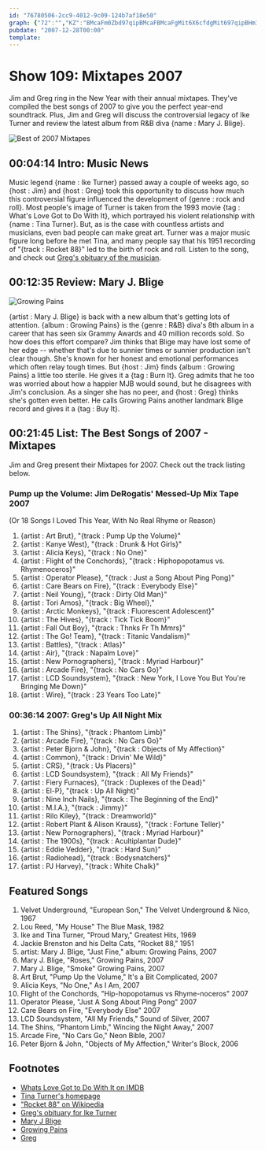 ```yaml
---
id: "76780506-2cc9-4012-9c09-124b7af18e50"
graph: {"72":"","KZ":"BMcaFm0Zbd97qipBMcaFBMcaFgMit6X6cfdgMit697qipBHm1G","109":""}
pubdate: "2007-12-28T00:00"
template: 
---
```






# Show 109: Mixtapes 2007

Jim and Greg ring in the New Year with their annual mixtapes. They've compiled the best songs of 2007 to give you the perfect year-end soundtrack. Plus, Jim and Greg will discuss the controversial legacy of Ike Turner and review the latest album from R&B diva {name : Mary J. Blige}.

![Best of 2007 Mixtapes](https://static.soundopinions.org/images/mixtapes.jpg)



## 00:04:14 Intro: Music News

Music legend {name : Ike Turner} passed away a couple of weeks ago, so {host : Jim} and {host : Greg} took this opportunity to discuss how much this controversial figure influenced the development of {genre : rock and roll}. Most people's image of Turner is taken from the 1993 movie {tag : What's Love Got to Do With It}, which portrayed his violent relationship with {name : Tina Turner}. But, as is the case with countless artists and musicians, even bad people can make great art. Turner was a major music figure long before he met Tina, and many people say that his 1951 recording of "{track : Rocket 88}" led to the birth of rock and roll. Listen to the song, and check out [Greg's obituary of the musician](http://leisureblogs.chicagotribune.com/turn_it_up/2007/12/musical-legend.html).



## 00:12:35 Review: Mary J. Blige

![Growing Pains](https://static.soundopinions.org/assets/109/KZ0.jpg)

{artist : Mary J. Blige} is back with a new album that's getting lots of attention. {album : Growing Pains} is the {genre : R&B} diva's 8th album in a career that has seen six Grammy Awards and 40 million records sold. So how does this effort compare? Jim thinks that Blige may have lost some of her edge -- whether that's due to sunnier times or sunnier production isn't clear though. She's known for her honest and emotional performances which often relay tough times. But {host : Jim} finds {album : Growing Pains} a little too sterile. He gives it a {tag : Burn It}. Greg admits that he too was worried about how a happier MJB would sound, but he disagrees with Jim's conclusion. As a singer she has no peer, and {host : Greg} thinks she's gotten even better. He calls Growing Pains another landmark Blige record and gives it a {tag : Buy It}.



## 00:21:45 List: The Best Songs of 2007 - Mixtapes

Jim and Greg present their Mixtapes for 2007. Check out the track listing below.


### Pump up the Volume: Jim DeRogatis' Messed-Up Mix Tape 2007

(Or 18 Songs I Loved This Year, With No Real Rhyme or Reason)

1. {artist : Art Brut}, "{track : Pump Up the Volume}"
2. {artist : Kanye West}, "{track : Drunk & Hot Girls}"
3. {artist : Alicia Keys}, "{track : No One}"
4. {artist : Flight of the Conchords}, "{track : Hiphopopotamus vs. Rhymenoceros}"
5. {artist : Operator Please}, "{track : Just a Song About Ping Pong}"
6. {artist : Care Bears on Fire}, "{track : Everybody Else}"
7. {artist : Neil Young}, "{track : Dirty Old Man}"
8. {artist : Tori Amos}, "{track : Big Wheel},"
9. {artist : Arctic Monkeys}, "{track : Fluorescent Adolescent}"
10. {artist : The Hives}, "{track : Tick Tick Boom}"
11. {artist : Fall Out Boy}, "{track : Thnks Fr Th Mmrs}"
12. {artist : The Go! Team}, "{track : Titanic Vandalism}"
13. {artist : Battles}, "{track : Atlas}"
14. {artist : Air}, "{track : Napalm Love}"
15. {artist : New Pornographers}, "{track : Myriad Harbour}"
16. {artist : Arcade Fire}, "{track : No Cars Go}"
17. {artist : LCD Soundsystem}, "{track : New York, I Love You But You're Bringing Me Down}"
18. {artist : Wire}, "{track : 23 Years Too Late}"


### 00:36:14 2007: Greg's Up All Night Mix

1. {artist : The Shins}, "{track : Phantom Limb}"
2. {artist : Arcade Fire}, "{track : No Cars Go}"
3. {artist : Peter Bjorn & John}, "{track : Objects of My Affection}"
4. {artist : Common}, "{track : Drivin' Me Wild}"
5. {artist : CRS}, "{track : Us Placers}"
6. {artist : LCD Soundsystem}, "{track : All My Friends}"
7. {artist : Fiery Furnaces}, "{track : Duplexes of the Dead}"
8. {artist : El-P}, "{track : Up All Night}"
9. {artist : Nine Inch Nails}, "{track : The Beginning of the End}"
10. {artist : M.I.A.}, "{track : Jimmy}"
11. {artist : Rilo Kiley}, "{track : Dreamworld}"
12. {artist : Robert Plant & Alison Krauss}, "{track : Fortune Teller}"
13. {artist : New Pornographers}, "{track : Myriad Harbour}"
14. {artist : The 1900s}, "{track : Acultiplantar Dude}"
15. {artist : Eddie Vedder}, "{track : Hard Sun}"
16. {artist : Radiohead}, "{track : Bodysnatchers}"
17. {artist : PJ Harvey}, "{track : White Chalk}"



## Featured Songs

1. Velvet Underground, "European Son," The Velvet Underground & Nico, 1967
2. Lou Reed, "My House" The Blue Mask, 1982
3. Ike and Tina Turner, "Proud Mary," Greatest Hits, 1969
4. Jackie Brenston and his Delta Cats, "Rocket 88," 1951
5. artist: Mary J. Blige, "Just Fine," album: Growing Pains, 2007
6. Mary J. Blige, "Roses," Growing Pains, 2007
7. Mary J. Blige, "Smoke" Growing Pains, 2007
8. Art Brut, "Pump Up the Volume," It's a Bit Complicated, 2007
9. Alicia Keys, "No One," As I Am, 2007
10. Flight of the Conchords, "Hip-hopopotamus vs Rhyme-noceros" 2007
11. Operator Please, "Just A Song About Ping Pong" 2007
12. Care Bears on Fire, "Everybody Else" 2007
13. LCD Soundsystem, "All My Friends," Sound of Silver, 2007
14. The Shins, "Phantom Limb," Wincing the Night Away," 2007
15. Arcade Fire, "No Cars Go," Neon Bible, 2007
16. Peter Bjorn & John, "Objects of My Affection," Writer's Block, 2006



## Footnotes

- [Whats Love Got to Do With It on IMDB](http://www.imdb.com/title/tt0108551/)
- [Tina Turner's homepage](http://www.officialtina.com/)
- ["Rocket 88" on Wikipedia](http://en.wikipedia.org/wiki/Rocket_88)
- [Greg's obituary for Ike Turner](http://leisureblogs.chicagotribune.com/turn_it_up/2007/12/musical-legend.html)
- [Mary J Blige](http://www.mjblige.com/)
- [Growing Pains](http://www.metacritic.com/music/artists/bligemaryj/growingpains?q=mary%20j.%20blige)
- [Greg](http://leisureblogs.chicagotribune.com/turn_it_up/2007/12/mary-j-blige-ma.html)